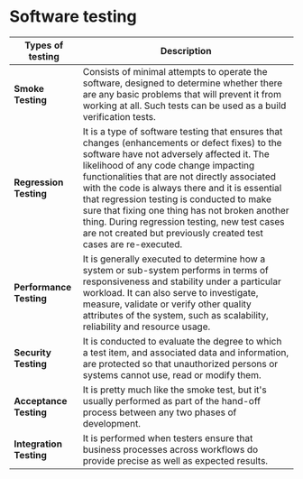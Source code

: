 # Software testing

| Types of testing        | **Description**                                                                                                                                                                                                                                                                                                                                                                                                                                                                                             |
| ----------------------- | ----------------------------------------------------------------------------------------------------------------------------------------------------------------------------------------------------------------------------------------------------------------------------------------------------------------------------------------------------------------------------------------------------------------------------------------------------------------------------------------------------------- |
| **Smoke Testing**       | Consists of minimal attempts to operate the software, designed to determine whether there are any basic problems that will prevent it from working at all. Such tests can be used as a build verification tests.                                                                                                                                                                                                                                                                                            |
| **Regression Testing**  | It is a type of software testing that ensures that changes (enhancements or defect fixes) to the software have not adversely affected it. The likelihood of any code change impacting functionalities that are not directly associated with the code is always there and it is essential that regression testing is conducted to make sure that fixing one thing has not broken another thing. During regression testing, new test cases are not created but previously created test cases are re-executed. |
| **Performance Testing** | It is generally executed to determine how a system or sub-system performs in terms of responsiveness and stability under a particular workload. It can also serve to investigate, measure, validate or verify other quality attributes of the system, such as scalability, reliability and resource usage.                                                                                                                                                                                                  |
| **Security Testing**    | It is conducted to evaluate the degree to which a test item, and associated data and information, are protected so that unauthorized persons or systems cannot use, read or modify them.                                                                                                                                                                                                                                                                                                                    |
| **Acceptance Testing**  | It is pretty much like the smoke test, but it's usually performed as part of the hand-off process between any two phases of development.                                                                                                                                                                                                                                                                                                                                                                    |
| **Integration Testing** | It is performed when testers ensure that business processes across workflows do provide precise as well as expected results.                                                                                                                                                                                                                                                                                                                                                                                |
